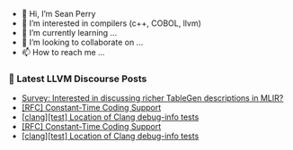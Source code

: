 - 👋 Hi, I’m Sean Perry
- 👀 I’m interested in compilers (c++, COBOL, llvm)
- 🌱 I’m currently learning ...
- 💞️ I’m looking to collaborate on ...
- 📫 How to reach me ...

<!---
s66perry/s66perry is a ✨ special ✨ repository because its `README.md` (this file) appears on your GitHub profile.
You can click the Preview link to take a look at your changes.
--->
### 📕 Latest LLVM Discourse Posts

<!-- DISCOURSE-LLVM:START -->
- [Survey: Interested in discussing richer TableGen descriptions in MLIR?](https://discourse.llvm.org/t/survey-interested-in-discussing-richer-tablegen-descriptions-in-mlir/87959#post_2)
- [[RFC] Constant-Time Coding Support](https://discourse.llvm.org/t/rfc-constant-time-coding-support/87781?page=2#post_30)
- [[clang][test] Location of Clang debug-info tests](https://discourse.llvm.org/t/clang-test-location-of-clang-debug-info-tests/87958#post_3)
- [[RFC] Constant-Time Coding Support](https://discourse.llvm.org/t/rfc-constant-time-coding-support/87781?page=2#post_29)
- [[clang][test] Location of Clang debug-info tests](https://discourse.llvm.org/t/clang-test-location-of-clang-debug-info-tests/87958#post_2)
<!-- DISCOURSE-LLVM:END -->
